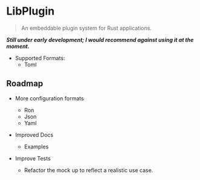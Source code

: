 # LibPlugin

> An embeddable plugin system for Rust applications.

***Still under early development; I would recommend against using it at the moment.***


- Supported Formats:
    - Toml

## Roadmap

- More configuration formats
    - Ron
    - Json
    - Yaml

- Improved Docs
    - Examples

- Improve Tests
    - Refactor the mock up to reflect a realistic use case.
    
